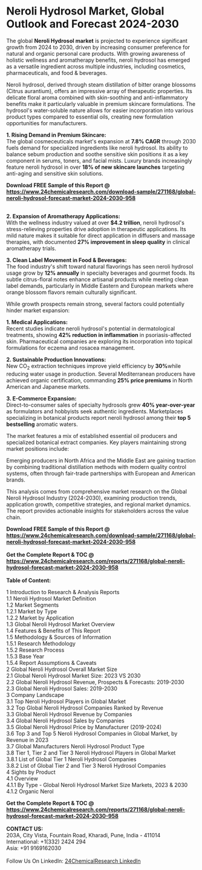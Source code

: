 <h1>Neroli Hydrosol Market, Global Outlook and Forecast 2024-2030</h1><p>The global <strong>Neroli Hydrosol market</strong> is projected to experience significant growth from 2024 to 2030, driven by increasing consumer preference for natural and organic personal care products. With growing awareness of holistic wellness and aromatherapy benefits, neroli hydrosol has emerged as a versatile ingredient across multiple industries, including cosmetics, pharmaceuticals, and food &amp; beverages.</p><p>Neroli hydrosol, derived through steam distillation of bitter orange blossoms (Citrus aurantium), offers an impressive array of therapeutic properties. Its delicate floral aroma combined with skin-soothing and anti-inflammatory benefits make it particularly valuable in premium skincare formulations. The hydrosol's water-soluble nature allows for easier incorporation into various product types compared to essential oils, creating new formulation opportunities for manufacturers.</p><p><strong>1. Rising Demand in Premium Skincare:</strong><br>
The global cosmeceuticals market's expansion at <strong>7.8% CAGR</strong> through 2030 fuels demand for specialized ingredients like neroli hydrosol. Its ability to balance sebum production and soothe sensitive skin positions it as a key component in serums, toners, and facial mists. Luxury brands increasingly feature neroli hydrosol in over <strong>18% of new skincare launches</strong> targeting anti-aging and sensitive skin solutions.</p><div><b>Download FREE Sample of this Report @ 
            <a href="https://www.24chemicalresearch.com/download-sample/271168/global-neroli-hydrosol-forecast-market-2024-2030-958">
            https://www.24chemicalresearch.com/download-sample/271168/global-neroli-hydrosol-forecast-market-2024-2030-958</a></b></div><br><p><strong>2. Expansion of Aromatherapy Applications:</strong><br>
With the wellness industry valued at over <strong>$4.2 trillion</strong>, neroli hydrosol's stress-relieving properties drive adoption in therapeutic applications. Its mild nature makes it suitable for direct application in diffusers and massage therapies, with documented <strong>27% improvement in sleep quality</strong> in clinical aromatherapy trials.</p><p><strong>3. Clean Label Movement in Food &amp; Beverages:</strong><br>
The food industry's shift toward natural flavorings has seen neroli hydrosol usage grow by <strong>12% annually</strong> in specialty beverages and gourmet foods. Its subtle citrus-floral notes enhance artisanal products while meeting clean label demands, particularly in Middle Eastern and European markets where orange blossom flavors remain culturally significant.</p><p>While growth prospects remain strong, several factors could potentially hinder market expansion:</p><p><strong>1. Medical Applications:</strong><br>
Recent studies indicate neroli hydrosol's potential in dermatological treatments, showing <strong>42% reduction in inflammation</strong> in psoriasis-affected skin. Pharmaceutical companies are exploring its incorporation into topical formulations for eczema and rosacea management.</p><p><strong>2. Sustainable Production Innovations:</strong><br>
New CO<sub>2</sub> extraction techniques improve yield efficiency by <strong>30%</strong>while reducing water usage in production. Several Mediterranean producers have achieved organic certification, commanding <strong>25% price premiums</strong> in North American and Japanese markets.</p><p><strong>3. E-Commerce Expansion:</strong><br>
Direct-to-consumer sales of specialty hydrosols grew <strong>40% year-over-year</strong> as formulators and hobbyists seek authentic ingredients. Marketplaces specializing in botanical products report neroli hydrosol among their <strong>top 5 bestselling</strong> aromatic waters.</p><p>The market features a mix of established essential oil producers and specialized botanical extract companies. Key players maintaining strong market positions include:</p><p>Emerging producers in North Africa and the Middle East are gaining traction by combining traditional distillation methods with modern quality control systems, often through fair-trade partnerships with European and American brands.</p><p>This analysis comes from comprehensive market research on the Global Neroli Hydrosol Industry (2024-2030), examining production trends, application growth, competitive strategies, and regional market dynamics. The report provides actionable insights for stakeholders across the value chain.</p><div><b>Download FREE Sample of this Report @ 
            <a href="https://www.24chemicalresearch.com/download-sample/271168/global-neroli-hydrosol-forecast-market-2024-2030-958">
            https://www.24chemicalresearch.com/download-sample/271168/global-neroli-hydrosol-forecast-market-2024-2030-958</a></b></div><br><div><b>Get the Complete Report & TOC @ 
            <a href="https://www.24chemicalresearch.com/reports/271168/global-neroli-hydrosol-forecast-market-2024-2030-958">
            https://www.24chemicalresearch.com/reports/271168/global-neroli-hydrosol-forecast-market-2024-2030-958</a></b></div><br>
            <b>Table of Content:</b><p>1 Introduction to Research & Analysis Reports<br />
    1.1 Neroli Hydrosol Market Definition<br />
    1.2 Market Segments<br />
        1.2.1 Market by Type<br />
        1.2.2 Market by Application<br />
    1.3 Global Neroli Hydrosol Market Overview<br />
    1.4 Features & Benefits of This Report<br />
    1.5 Methodology & Sources of Information<br />
        1.5.1 Research Methodology<br />
        1.5.2 Research Process<br />
        1.5.3 Base Year<br />
        1.5.4 Report Assumptions & Caveats<br />
2 Global Neroli Hydrosol Overall Market Size<br />
    2.1 Global Neroli Hydrosol Market Size: 2023 VS 2030<br />
    2.2 Global Neroli Hydrosol Revenue, Prospects & Forecasts: 2019-2030<br />
    2.3 Global Neroli Hydrosol Sales: 2019-2030<br />
3 Company Landscape<br />
    3.1 Top Neroli Hydrosol Players in Global Market<br />
    3.2 Top Global Neroli Hydrosol Companies Ranked by Revenue<br />
    3.3 Global Neroli Hydrosol Revenue by Companies<br />
    3.4 Global Neroli Hydrosol Sales by Companies<br />
    3.5 Global Neroli Hydrosol Price by Manufacturer (2019-2024)<br />
    3.6 Top 3 and Top 5 Neroli Hydrosol Companies in Global Market, by Revenue in 2023<br />
    3.7 Global Manufacturers Neroli Hydrosol Product Type<br />
    3.8 Tier 1, Tier 2 and Tier 3 Neroli Hydrosol Players in Global Market<br />
        3.8.1 List of Global Tier 1 Neroli Hydrosol Companies<br />
        3.8.2 List of Global Tier 2 and Tier 3 Neroli Hydrosol Companies<br />
4 Sights by Product<br />
    4.1 Overview<br />
        4.1.1 By Type - Global Neroli Hydrosol Market Size Markets, 2023 & 2030<br />
        4.1.2 Organic Nerol</p><div><b>Get the Complete Report & TOC @ 
            <a href="https://www.24chemicalresearch.com/reports/271168/global-neroli-hydrosol-forecast-market-2024-2030-958">
            https://www.24chemicalresearch.com/reports/271168/global-neroli-hydrosol-forecast-market-2024-2030-958</a></b></div><br><b>CONTACT US:</b><br>
            203A, City Vista, Fountain Road, Kharadi, Pune, India - 411014<br>
            International: +1(332) 2424 294<br>
            Asia: +91 9169162030 <br><br>
            Follow Us On LinkedIn: <a href="https://www.linkedin.com/company/24chemicalresearch/">24ChemicalResearch LinkedIn</a>